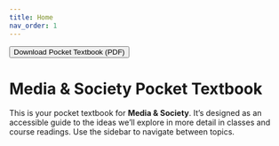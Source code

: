 ```yaml
---
title: Home
nav_order: 1
---
```

<a href="https://github.com/jxshualawrence/pocket-textbook-prototype/raw/main/pocket-textbook.pdf" download>
  <button class="btn btn-primary">Download Pocket Textbook (PDF)</button>
</a>

# Media & Society Pocket Textbook

This is your pocket textbook for **Media & Society**. It’s designed as an accessible guide to the ideas we’ll explore in more detail in classes and course readings. Use the sidebar to navigate between topics.